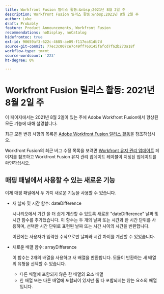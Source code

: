 ```yaml
---
title: Workfront Fusion 릴리스 활동:&nbsp;2021년 8월 2일 주
description: Workfront Fusion 릴리스 활동:&nbsp;2021년 8월 2일 주
author: Luke
draft: Probably
feature: Product Announcements, Workfront Fusion
recommendations: noDisplay, noCatalog
hidefromtoc: true
exl-id: 90659af3-622c-4685-ae09-f117ea81db7d
source-git-commit: 77ec3c007ce7c49ff760145fafcd7f62b273a18f
workflow-type: tm+mt
source-wordcount: '223'
ht-degree: 0%

---
```


# Workfront Fusion 릴리스 활동: 2021년 8월 2일 주

이 페이지에서는 2021년 8월 2일이 있는 주에 Adobe Workfront Fusion에서 향상된 모든 기능에 대해 설명합니다.

최근 모든 변경 사항의 목록은 [Adobe Workfront Fusion 릴리스 활동](/help/workfront-fusion/fusion-product-releases/fusion-release-activity.md)을 참조하십시오.

Workfront Fusion의 최근 버그 수정 목록을 보려면 [Workfront 유지 관리 업데이트](https://experienceleague.adobe.com/docs/workfront-known-issues/releases/current-updates.html) 페이지를 참조하고 Workfront Fusion 유지 관리 업데이트 레이블이 지정된 업데이트를 확인하십시오.


## 매핑 패널에서 사용할 수 있는 새로운 기능

이제 매핑 패널에서 두 가지 새로운 기능을 사용할 수 있습니다.

* 새 날짜 및 시간 함수: dateDifference

  시나리오에서 기간 을 더 쉽게 계산할 수 있도록 새로운 &quot;dateDifference&quot; 날짜 및 시간 함수를 추가했습니다. 이 함수는 두 개의 날짜 또는 시간과 한 시간 단위를 사용하며, 선택한 시간 단위로 표현된 날짜 또는 시간 사이의 시간을 반환합니다.

  이전에는 사용자가 입력한 수식으로만 날짜와 시간 차이를 계산할 수 있었습니다.

* 새로운 배열 함수: arrayDifference

  이 함수는 2개의 배열을 사용하고 새 배열을 반환합니다. 모듈이 반환하는 새 배열의 유형을 선택할 수 있습니다.

   * 다른 배열에 포함되지 않은 한 배열의 요소 배열
   * 한 배열 또는 다른 배열에 포함되어 있지만 둘 다 포함되지는 않는 요소의 배열입니다.
